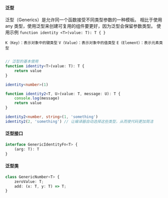 #### 泛型

泛型（Generics）是允许同一个函数接受不同类型参数的一种模板。
相比于使用 any 类型，使用泛型来创建可复用的组件要更好，因为泛型会保留参数类型。
使用示例  `function identity <T>(value: T): T { }`

`K（Key）：表示对象中的键类型`
`V（Value）：表示对象中的值类型`
`E（Element）：表示元素类型`


``` ts

// 泛型的基本使用
function identity<T>(value: T): T {
    return value
}

identity<number>(1)

function identity2<T, U>(value: T, message: U): T {
    console.log(message)
    return value
}

identity2<number, string>(1, 'something')
identity2(2, 'something') // 让编译器自动选择这些类型，从而使代码更加简洁

```


#### 泛型接口 

``` ts
interface GenericIdentityFn<T> {
    (arg: T): T
}
```

#### 泛型类 

``` ts
class GenericNumber<T> {
    zeroValue: T;
    add: (x: T, y: T) => T;
}
``` 




